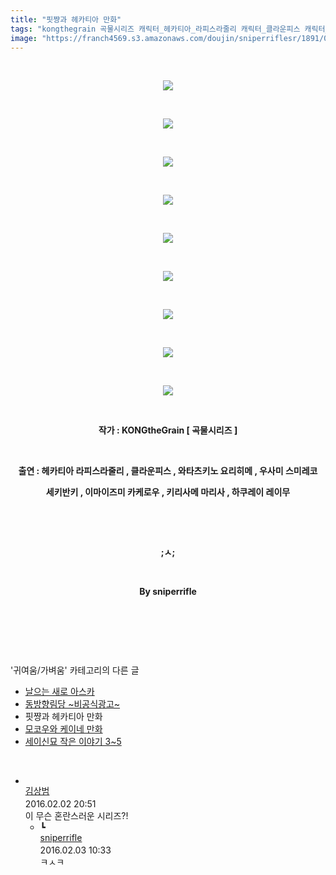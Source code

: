 ```yaml
---
title: "핏쨩과 헤카티아 만화"
tags: "kongthegrain 곡물시리즈 캐릭터_헤카티아_라피스라줄리 캐릭터_클라운피스 캐릭터_와타츠키노_요리히메 캐릭터_우사미_스미레코 캐릭터_세키반키 캐릭터_이마이즈미_카케로 캐릭터_키리사메_마리사 캐릭터_하쿠레이_레이무 귀여움／가벼움"
image: "https://franch4569.s3.amazonaws.com/doujin/sniperriflesr/1891/001.jpg"
---
```

<div class="article">
<p style="TEXT-ALIGN: center"> </p>
<p style="text-align: center;"><img src="{{ site.imgserver2 }}/sniperriflesr/1891/001.jpg"/></p>
<p style="TEXT-ALIGN: center"> </p>
<p style="text-align: center;"><img src="{{ site.imgserver2 }}/sniperriflesr/1891/002.jpg"/></p>
<p style="TEXT-ALIGN: center"> </p>
<p style="text-align: center;"><img src="{{ site.imgserver2 }}/sniperriflesr/1891/003.jpg"/></p>
<p style="TEXT-ALIGN: center"> </p>
<p style="text-align: center;"><img src="{{ site.imgserver2 }}/sniperriflesr/1891/004.jpg"/></p>
<p style="TEXT-ALIGN: center"> </p>
<p style="text-align: center;"><img src="{{ site.imgserver2 }}/sniperriflesr/1891/005.jpg"/></p>
<p style="TEXT-ALIGN: center"> </p>
<p style="text-align: center;"><img src="{{ site.imgserver2 }}/sniperriflesr/1891/006.jpg"/></p>
<p style="TEXT-ALIGN: center"> </p>
<p style="text-align: center;"><img src="{{ site.imgserver2 }}/sniperriflesr/1891/007.jpg"/></p>
<p style="TEXT-ALIGN: center"> </p>
<p style="text-align: center;"><img src="{{ site.imgserver2 }}/sniperriflesr/1891/008.jpg"/></p>
<p style="TEXT-ALIGN: center"> </p>
<p style="text-align: center;"><img src="{{ site.imgserver2 }}/sniperriflesr/1891/009.jpg"/></p>
<p style="text-align: center;"> </p>
<p style="text-align: center;"><b>작가 : KONGtheGrain [ 곡물시리즈 ]</b></p>
<p style="text-align: center;"><strong></strong> </p>
<p style="text-align: center;"><b>출연 : 헤카티아 라피스라줄리 , 클라운피스 , 와타츠키노 요리히메 , 우사미 스미레코</b></p>
<p style="text-align: center;"><strong>세키반키 , 이마이즈미 카케로우 , 키리사메 마리사 , 하쿠레이 레이무</strong></p>
<p style="text-align: center;"><strong></strong> </p>
<p style="text-align: center;"><strong></strong> </p>
<p style="text-align: center;"><strong><span style="; ">;ㅅ;</span></strong></p>
<p style="text-align: center;"><strong></strong> </p>
<p style="text-align: center;"><strong><span style="; ">By sniperrifle</span></strong></p>
<p style="text-align: center;"> </p>
<p style="TEXT-ALIGN: center"> </p>
</div><br/>
<div class="another">
<p>'귀여움/가벼움' 카테고리의 다른 글</p>
<ul>
<li><a href="/sniperriflesr_1904">날으는 새로 아스카</a></li>
<li><a href="/sniperriflesr_1901">동방향림당 ~비공식광고~</a></li>
<li>핏쨩과 헤카티아 만화</li>
<li><a href="/sniperriflesr_1889">모코우와 케이네 만화</a></li>
<li><a href="/sniperriflesr_1886">세이신묘 작은 이야기 3~5</a></li>
</ul>
</div><br/>
<div class="comment" id="commentListBlock_1891" style="display:block"><ul><li class="firstCmt"><div class="opinionListMenu">
<div class="icon"><img alt="" class="myicon" src="http://i1.daumcdn.net/pimg/blog/p_img/mycon/basic_2.gif"/></div>
<div class="fl">
<a class="bold" href="http://blog.daum.net/redkinder" target="_blank">김상범 </a>
<div style="width: 1px; height: 1px; overflow: hidden; visibility: hidden; border:1px solid red">
<span id="uname6283" style="display:none;">김상범</span>
<span id="pwd6283" style="display:none;"></span>
<span id="emailblog6283" name="http://blog.daum.net/redkinder" style="display:none;"></span>
<span id="open6283" style="display:none">Y</span>
</div>
</div>
<div class="sDateTime">2016.02.02 20:51</div>
</div>
<div class="cont" id="Text6283">이 무슨 혼란스러운 시리즈?!</div>
<div class="contReArea" id="inWrite6283" style="display:none;"></div>
<ul><li class="secondCmt"><div class="opinionListMenuRe" id="parent_6283">
<div class="reIcon">┗</div>
<div class="icon"><img alt="" class="myicon" src="http://cfile217.uf.daum.net/M21x21/23254B425446251B1045FF"/></div>
<div class="fl">
<a class="bold" href="http://blog.daum.net/sniperriflesr" target="_blank">sniperrifle </a>
<div style="width: 1px; height: 1px; overflow: hidden; visibility: hidden; border:1px solid red">
<span id="uname6285" style="display:none;">sniperrifle</span>
<span id="pwd6285" style="display:none;"></span>
<span id="emailblog6285" name="http://blog.daum.net/sniperriflesr" style="display:none;"></span>
<span id="open6285" style="display:none">Y</span>
</div>
</div>
<div class="sDateTime">2016.02.03 10:33</div>
</div>
<div class="contRe" id="Text6285">ㅋㅅㅋ</div>
<div class="contReReArea" id="inWrite6285" style="display:none;"></div>
</li></ul></li></ul>
</div><br/>
<br/>
<p id="refer"></p>
<br/>
